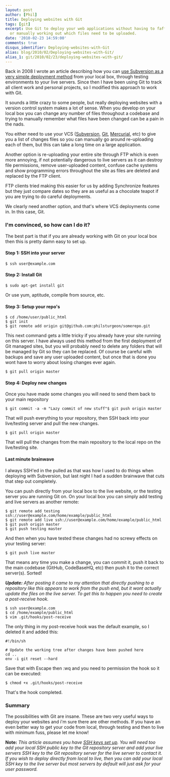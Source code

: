 ```yaml
---
layout: post
author: [Phil]
title: Deploying websites with Git
tags: [git]
excerpt: Use Git to deploy your web applications without having to faff with FTP synchronisation
  or manually working out which files need to be uploaded.
date: '2010-02-23 14:59:00'
comments: true
disqus_identifier: Deploying-websites-with-Git
alias: blog/2010/02/Deploying-websites-with-Git/
alias_1: git/2010/02/23/deploying-websites-with-git/
---
```


Back in 2008 I wrote an article describing how you can [use Subversion as a very simple deployment method](/blog/2008/10/deploying-sites-with-svn "Deploying sites with Subversion (SVN)") from your local box, through testing environments to your live servers. Since then I have been using Git to track all client work and personal projects, so I modified this approach to work with Git.

It sounds a little crazy to some people, but really deploying websites with a version control system makes a lot of sense. When you develop on your local box you can change any number of files throughout a codebase and trying to manually remember what files have been changed can be a pain in the nads.

You either need to use your VCS ([Subversion](http://subversion.apache.org/ "Apache Subversion"), [Git](http://git-scm.com/ "Git: Fast Version Control"), [Mercurial](http://mercurial.selenic.com/ "Mercurial: Distributed Source Control Management"), etc) to give you a list of changes files so you can manually go around re-uploading each of them, but this can take a long time on a large application.

Another option is re-uploading your entire site through FTP which is even more annoying, if not potentially dangerous to live servers as it can destroy file permissions, remove user-uploaded content, confuse cache systems and show programming errors throughout the site as files are deleted and replaced by the FTP client.

FTP clients tried making this easier for us by adding Synchronize features but they just compare dates so they are as useful as a chocolate teapot if you are trying to do careful deployments.

We clearly need another option, and that's where VCS deployments come in. In this case, Git.

### I'm convinced, so how can I do it?

The best part is that if you are already working with Git on your local box then this is pretty damn easy to set up.

#### Step 1: SSH into your server

~~~
$ ssh user@example.com
~~~

#### Step 2: Install Git

~~~
$ sudo apt-get install git
~~~

Or use yum, aptitude, compile from source, etc.

#### Step 3: Setup your repo's

~~~
$ cd /home/user/public_html
$ git init
$ git remote add origin git@github.com:philsturgeon/somerepo.git
~~~

This next command gets a little tricky if you already have your site running on this server. I have always used this method from the first deployment of Git managed sites, but you will probably need to delete any folders that will be managed by Git so they can be replaced. Of course be careful with backups and save any user uploaded content, but once that is done you wont have to worry about losing changes ever again.

~~~
$ git pull origin master
~~~

#### Step 4: Deploy new changes

Once you have made some changes you will need to send them back to your main repository

~~~
$ git commit -a -m "Lazy commit of new stuff"$ git push origin master
~~~

That will push everything to your repository, then SSH back into your live/testing server and pull the new changes.

~~~
$ git pull origin master
~~~

That will pull the changes from the main repository to the local repo on the live/testing site.

#### Last minute brainwave

I always SSH'ed in the pulled as that was how I used to do things when deploying with Subversion, but last night I had a sudden brainwave that cuts that step out completely.

You can push directly from your local box to the live website, or the testing server you are running Git on. On your local box you can simply add testing and live servers as another remote:

~~~
$ git remote add testing ssh://user@example.com/home/example/public_html
$ git remote add live ssh://user@example.com/home/example/public_html
$ git push origin master
$ git push testing master
~~~

And then when you have tested these changes had no screwy effects on your testing server:

~~~
$ git push live master
~~~

That means any time you make a change, you can commit it, push it back to the main codebase (GitHub, CodeBaseHQ, etc) then push it to the correct server(s). Sorted!

_**Update:** After posting it came to my attention that directly pushing to a repository like this appears to work from the push end, but it wont actually update the files on the live server. To get this to happen you need to create a post-receive hook._

~~~
$ ssh user@example.com
$ cd /home/example/public_html
$ vim .git/hooks/post-receive
~~~

The only thing in my post-receive hook was the default example, so I deleted it and added this:

~~~
#!/bin/sh    

# Update the working tree after changes have been pushed here  
cd ..  
env -i git reset --hard
~~~

Save that with Escape then :wq and you need to permission the hook so it can be executed:

~~~
$ chmod +x .git/hooks/post-receive
~~~

That's the hook completed.

### Summary

The possibilities with Git are insane. These are two very useful ways to deploy your websites and i'm sure there are other methods. If you have an even better way to get your code from local, through testing and then to live with minimum fuss, please let me know!

**Note:** _This article assumes you have [SSH keys set up](http://help.github.com/key-setup-redirect "Generating SSH Keys"). You will need too add your local SSH public key to the Git repository server and add your live servers SSH key to the Git repository server for the live server to contact it. If you wish to deploy directly from local to live, then you can add your local SSH key to the live server but most servers by default will just ask for your user password._
